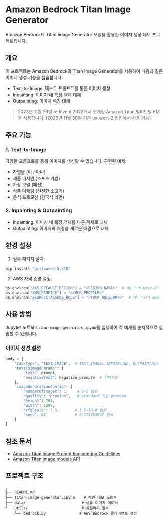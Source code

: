# Amazon Bedrock Titan Image Generator

Amazon Bedrock의 Titan Image Generator 모델을 활용한 이미지 생성 데모 프로젝트입니다.

## 개요

이 프로젝트는 Amazon Bedrock의 Titan Image Generator를 사용하여 다음과 같은 이미지 생성 기능을 실습합니다:
- Text-to-Image: 텍스트 프롬프트를 통한 이미지 생성
- Inpainting: 이미지 내 특정 객체 대체
- Outpainting: 이미지 배경 대체

> 2023년 11월 29일 re:Invent 2023에서 소개된 Amazon Titan 멀티모달 FM을 사용합니다.
> (2023년 11월 30일 기준 us-west-2 리전에서 사용 가능)

## 주요 기능

### 1. Text-to-Image
다양한 프롬프트를 통해 이미지를 생성할 수 있습니다. 구현된 예제:
- 자연물 (이구아나)
- 제품 디자인 (스포츠 가방)
- 가상 모델 (패션)
- 식품 마케팅 (신선한 소고기)
- 음식 프로모션 (한국식 라면)

### 2. Inpainting & Outpainting
- Inpainting: 이미지 내 특정 객체를 다른 객체로 대체
- Outpainting: 이미지의 배경을 새로운 배경으로 대체

## 환경 설정

1. 필수 패키지 설치:
```bash
pip install "pillow>=9.5,<10"
```

2. AWS 자격 증명 설정:
```python
os.environ["AWS_DEFAULT_REGION"] = "<REGION_NAME>"  # 예: "us-west-2"
os.environ["AWS_PROFILE"] = "<YOUR_PROFILE>"
os.environ["BEDROCK_ASSUME_ROLE"] = "<YOUR_ROLE_ARN>"  # 예: "arn:aws:..."
```

## 사용 방법

Jupyter 노트북 `titan-image-generator.ipynb`를 실행하여 각 예제를 순차적으로 실습할 수 있습니다.

### 이미지 생성 설정
```python
body = {
    "taskType": "TEXT_IMAGE",  # TEXT_IMAGE, INPAINTING, OUTPAINTING
    "textToImageParams": {
        "text": prompt,
        "negativeText": negative_prompts  # 선택사항
    },
    "imageGenerationConfig": {
        "numberOfImages": 1,    # 1-5 범위
        "quality": "premium",   # standard 또는 premium
        "height": 768,         
        "width": 1280,         
        "cfgScale": 7.5,       # 1.0-10.0 범위
        "seed": 42             # 0-214783647 범위
    }
}
```

## 참조 문서

- [Amazon Titan Image Prompt Engineering Guidelines](https://d2eo22ngex1n9g.cloudfront.net/Documentation/User+Guides/Titan/Amazon+Titan+Image+Generator+Prompt+Engineering+Guidelines.pdf)
- [Amazon Titan Image models API](https://docs.aws.amazon.com/ko_kr/bedrock/latest/userguide/model-parameters-titan-image.html#model-parameters-titan-img-random)

## 프로젝트 구조
```
.
├── README.md
├── titan-image-generator.ipynb    # 메인 데모 노트북
├── data/                         # 샘플 이미지 데이터
└── utils/                        # 유틸리티 함수
    └── bedrock.py               # AWS Bedrock 클라이언트 설정
